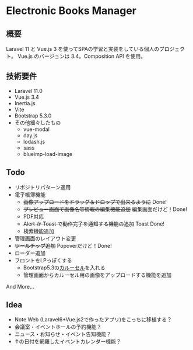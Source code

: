 # Electronic Books Manager

## 概要
Laravel 11 と Vue.js 3 を使ってSPAの学習と実装をしている個人のプロジェクト。
Vue.js のバージョンは 3.4。Composition API を使用。


## 技術要件

- Laravel 11.0
- Vue.js 3.4
- Inertia.js
- Vite
- Bootstrap 5.3.0
- その他細々したもの
  - vue-modal
  - day.js
  - lodash.js
  - sass
  - blueimp-load-image

## Todo

- リポジトリパターン適用
- 電子帳簿機能
  - ~~画像アップロードをドラッグ＆ドロップで出来るように~~ Done!
  - ~~プレビュー画面で画像名等情報の編集機能追加~~ 編集画面だけど！Done!
  - PDF対応
  - ~~Alert か Toast で動作完了を通知する機能の追加~~ Toast Done!
  - 検索機能追加
- 管理画面のレイアウト変更
- ~~ツールチップ追加~~ Popoverだけど！Done!
- ローダー追加
- フロントをLPっぽくする
  - Bootstrap5.3の[カルーセル](https://getbootstrap.jp/docs/5.3/components/carousel/)を入れる
  - 管理画面からカルーセル用の画像をアップロードする機能を追加

And More...

## Idea

- Note Web (Laravel6+Vue.js2で作ったアプリ)をこっちに移植する？
- 会議室・イベントホールの予約機能？
- ニュース・お知らせ・イベント告知機能？
- ↑の日付を網羅したイベントカレンダー機能？
